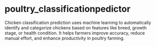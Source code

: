# poultry_classificationpedictor
Chicken classification prediction uses machine learning to automatically identify and categorize chickens based on features like breed, growth stage, or health condition. It helps farmers improve accuracy, reduce manual effort, and enhance productivity in poultry farming.

